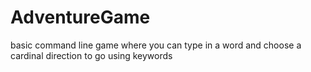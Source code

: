 # AdventureGame
basic command line game where you can type in a word and choose a cardinal direction to go using keywords
